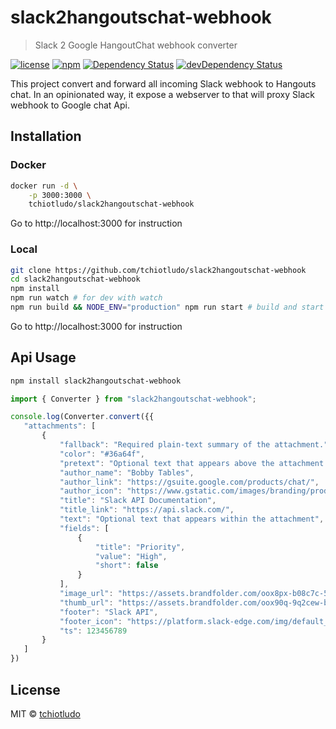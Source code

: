 # slack2hangoutschat-webhook
> Slack 2 Google HangoutChat webhook converter

[![license](https://img.shields.io/github/license/tchiotludo/slack2hangoutschat-webhook.svg?maxAge=2592000&style=flat-square)](https://github.com/tchiotludo/slack2hangoutschat-webhook/blob/master/LICENSE)
[![npm](https://img.shields.io/npm/v/slack2hangoutschat-webhook.svg?maxAge=2592000?style=flat-square)](https://www.npmjs.com/package/slack2hangoutschat-webhook)
[![Dependency Status](https://david-dm.org/tchiotludo/slack2hangoutschat-webhook.svg?style=flat-square)](https://david-dm.org/tchiotludo/slack2hangoutschat-webhook)
[![devDependency Status](https://david-dm.org/tchiotludo/slack2hangoutschat-webhook/dev-status.svg?style=flat-square)](https://david-dm.org/tchiotludo/slack2hangoutschat-webhook#info=devDependencies)

This project convert and forward all incoming Slack webhook to Hangouts chat.
In an opinionated way, it expose a webserver to that will proxy Slack webhook to Google chat Api.

## Installation

### Docker

```sh
docker run -d \
    -p 3000:3000 \
    tchiotludo/slack2hangoutschat-webhook
```

Go to http://localhost:3000 for instruction

### Local

```bash
git clone https://github.com/tchiotludo/slack2hangoutschat-webhook
cd slack2hangoutschat-webhook
npm install
npm run watch # for dev with watch
npm run build && NODE_ENV="production" npm run start # build and start
```

Go to http://localhost:3000 for instruction

## Api Usage
```bash
npm install slack2hangoutschat-webhook
```

```js
import { Converter } from "slack2hangoutschat-webhook";

console.log(Converter.convert({{
   "attachments": [
       {
           "fallback": "Required plain-text summary of the attachment.",
           "color": "#36a64f",
           "pretext": "Optional text that appears above the attachment block",
           "author_name": "Bobby Tables",
           "author_link": "https://gsuite.google.com/products/chat/",
           "author_icon": "https://www.gstatic.com/images/branding/product/2x/chat_64dp.png",
           "title": "Slack API Documentation",
           "title_link": "https://api.slack.com/",
           "text": "Optional text that appears within the attachment",
           "fields": [
               {
                   "title": "Priority",
                   "value": "High",
                   "short": false
               }
           ],
           "image_url": "https://assets.brandfolder.com/oox8px-b08c7c-5m1qjd/original/full-color-mark%202x.png",
           "thumb_url": "https://assets.brandfolder.com/oox90q-9q2cew-bw1vdr/view.png",
           "footer": "Slack API",
           "footer_icon": "https://platform.slack-edge.com/img/default_application_icon.png",
           "ts": 123456789
       }
   ]
})
```


## License
MIT © [tchiotludo](https://github.com/tchiotludo)